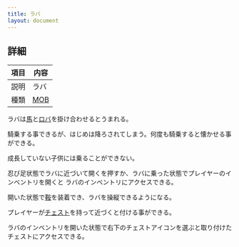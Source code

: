 ```yaml
---
title: ラバ
layout: document
---
```

## 詳細

|項目|内容|
|---|---|
|説明|ラバ|
|種類|[MOB](MOB)|

ラバは[馬](馬)と[ロバ](ロバ)を掛け合わせるとうまれる。

騎乗する事できるが、はじめは降ろされてしまう。何度も騎乗すると懐かせる事ができる。

成長していない子供には乗ることができない。

忍び足状態でラバに近づいて開くを押すか、ラバに乗った状態でプレイヤーのインベントリを開くと
ラバのインベントリにアクセスできる。

開いた状態で[鞍](鞍)を装着でき、ラバを操縦できるようになる。

プレイヤーが[チェスト](チェスト)を持って近づくと付ける事ができる。

ラバのインベントリを開いた状態で右下のチェストアイコンを選ぶと取り付けたチェストにアクセスできる。
